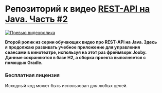 # Репозиторий к видео [REST-API на Java. Часть #2](https://youtu.be/8t9LMPZ62P0)

[![Превью видеоролика](http://lid.tv/images/video/preview/video-3-preview.png)](https://youtu.be/8t9LMPZ62P0)

**Второй ролик из серии обучающих видео про REST-API на Java. Здесь я продолжаю развивать учебное приложение для управления сеансами в кинотеатре, используя на этот раз фреймворк Jooby. Данные сохраняются в базе H2, а сборка проекта выполняется с помощью Gradle.**

### Бесплатная лицензия
Исходный код может быть использован для любых целей.
